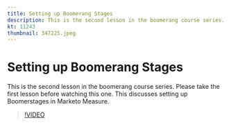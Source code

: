 ```yaml
---
title: Setting up Boomerang Stages
description: This is the second lesson in the boomerang course series.  Please take the first lesson before watching this one. This discusses setting up Boomerstages in Marketo Measure. 
kt: 11243
thumbnail: 347225.jpeg
---
```


# Setting up Boomerang Stages

This is the second lesson in the boomerang course series.  Please take the first lesson before watching this one. This discusses setting up Boomerstages in Marketo Measure.

>[!VIDEO](https://video.tv.adobe.com/v/347225/?quality=12&learn=on)
